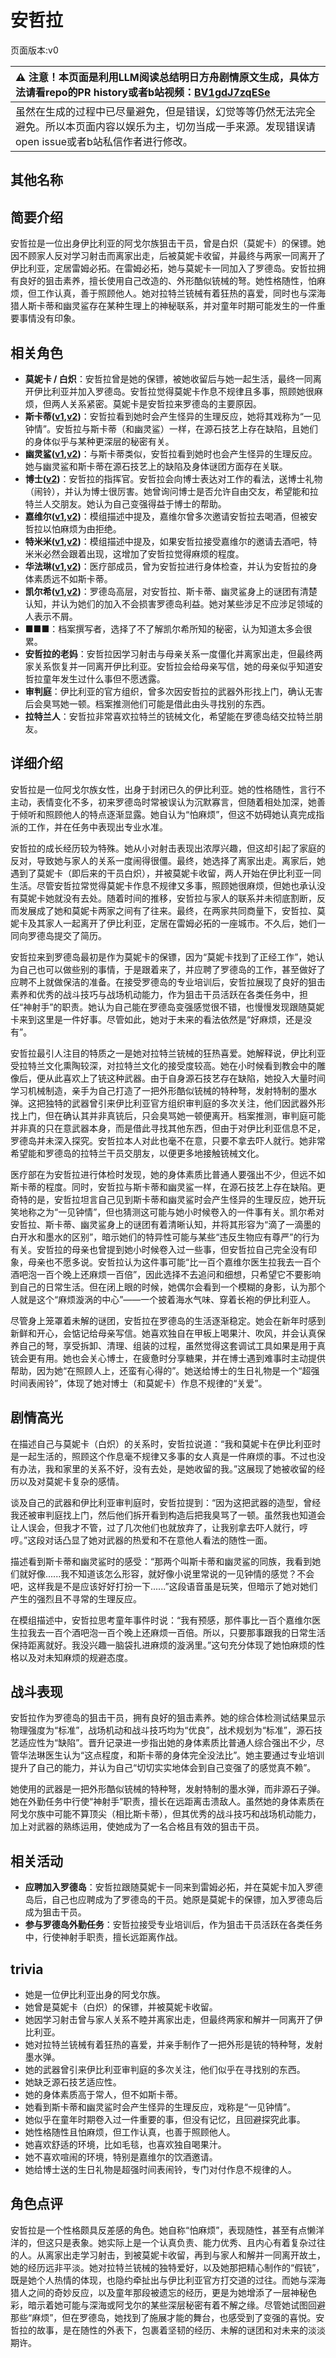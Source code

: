 # 安哲拉
页面版本:v0
 

| :warning: 注意！本页面是利用LLM阅读总结明日方舟剧情原文生成，具体方法请看repo的PR history或者b站视频：[BV1gdJ7zqESe](https://www.bilibili.com/video/BV1gdJ7zqESe/)         |
|:----------------------------|
| 虽然在生成的过程中已尽量避免，但是错误，幻觉等等仍然无法完全避免。所以本页面内容以娱乐为主，切勿当成一手来源。发现错误请open issue或者b站私信作者进行修改。|



## 其他名称

## 简要介绍
安哲拉是一位出身伊比利亚的阿戈尔族狙击干员，曾是白炽（莫妮卡）的保镖。她因不顾家人反对学习射击而离家出走，后被莫妮卡收留，并最终与两家一同离开了伊比利亚，定居雷姆必拓。在雷姆必拓，她与莫妮卡一同加入了罗德岛。安哲拉拥有良好的狙击素养，擅长使用自己改造的、外形酷似铳械的弩。她性格随性，怕麻烦，但工作认真，善于照顾他人。她对拉特兰铳械有着狂热的喜爱，同时也与深海猎人斯卡蒂和幽灵鲨存在某种生理上的神秘联系，并对童年时期可能发生的一件重要事情没有印象。
## 相关角色
-   **莫妮卡 / 白炽**：安哲拉曾是她的保镖，被她收留后与她一起生活，最终一同离开伊比利亚并加入罗德岛。安哲拉觉得莫妮卡作息不规律且多事，照顾她很麻烦，但两人关系紧密。莫妮卡是安哲拉来罗德岛的主要原因。
-   **斯卡蒂([v1](char_263_skadi.md),[v2](../char_v3/char_263_skadi.md))**：安哲拉看到她时会产生怪异的生理反应，她将其戏称为“一见钟情”。安哲拉与斯卡蒂（和幽灵鲨）一样，在源石技艺上存在缺陷，且她们的身体似乎与某种更深层的秘密有关。
-   **幽灵鲨([v1](char_143_ghost.md),[v2](../char_v3/char_143_ghost.md))**：与斯卡蒂类似，安哲拉看到她时也会产生怪异的生理反应。她与幽灵鲨和斯卡蒂在源石技艺上的缺陷及身体谜团方面存在关联。
-   **博士([v2](../char_v3/extended_char_bo_shi.md))**：安哲拉的指挥官。安哲拉会向博士表达对工作的看法，送博士礼物（闹铃），并认为博士很厉害。她曾询问博士是否允许自由交友，希望能和拉特兰人交朋友。她认为自己变强得益于博士的帮助。
-   **嘉维尔([v1](char_187_ccheal.md),[v2](../char_v3/char_187_ccheal.md))**：模组描述中提及，嘉维尔曾多次邀请安哲拉去喝酒，但被安哲拉以怕麻烦为由拒绝。
-   **特米米([v1](char_411_tomimi.md),[v2](../char_v3/char_411_tomimi.md))**：模组描述中提及，如果安哲拉接受嘉维尔的邀请去酒吧，特米米必然会跟着出现，这增加了安哲拉觉得麻烦的程度。
-   **华法琳([v1](char_171_bldsk.md),[v2](../char_v3/char_171_bldsk.md))**：医疗部成员，曾为安哲拉进行身体检查，并认为安哲拉的身体素质远不如斯卡蒂。
-   **凯尔希([v1](char_003_kalts.md),[v2](../char_v3/char_003_kalts.md))**：罗德岛高层，对安哲拉、斯卡蒂、幽灵鲨身上的谜团有清楚认知，并认为她们的加入不会损害罗德岛利益。她对某些涉足不应涉足领域的人表示不屑。
-   **■■■**：档案撰写者，选择了不了解凯尔希所知的秘密，认为知道太多会很累。
-   **安哲拉的老妈**：安哲拉因学习射击与母亲关系一度僵化并离家出走，但最终两家关系恢复并一同离开伊比利亚。安哲拉会给母亲写信，她的母亲似乎知道安哲拉童年发生过什么事但不愿透露。
-   **审判庭**：伊比利亚的官方组织，曾多次因安哲拉的武器外形找上门，确认无害后会臭骂她一顿。档案推测他们可能是借此由头寻找别的东西。
-   **拉特兰人**：安哲拉非常喜欢拉特兰的铳械文化，希望能在罗德岛结交拉特兰朋友。
## 详细介绍
安哲拉是一位阿戈尔族女性，出身于封闭已久的伊比利亚。她的性格随性，言行不主动，表情变化不多，初来罗德岛时常被误认为沉默寡言，但随着相处加深，她善于倾听和照顾他人的特点逐渐显露。她自认为“怕麻烦”，但这不妨碍她认真完成指派的工作，并在任务中表现出专业水准。

安哲拉的成长经历较为特殊。她从小对射击表现出浓厚兴趣，但这却引起了家庭的反对，导致她与家人的关系一度闹得很僵。最终，她选择了离家出走。离家后，她遇到了莫妮卡（即后来的干员白炽），并被莫妮卡收留，两人开始在伊比利亚一同生活。尽管安哲拉常觉得莫妮卡作息不规律又多事，照顾她很麻烦，但她也承认没有莫妮卡她就没有去处。随着时间的推移，安哲拉与家人的联系并未彻底割断，反而发展成了她和莫妮卡两家之间有了往来。最终，在两家共同商量下，安哲拉、莫妮卡及其家人一起离开了伊比利亚，定居在雷姆必拓的一座城市。不久后，她们一同向罗德岛提交了简历。

安哲拉来到罗德岛最初是作为莫妮卡的保镖，因为“莫妮卡找到了正经工作”，她认为自己也可以做些别的事情，于是跟着来了，并应聘了罗德岛的工作，甚至做好了应聘不上就做保洁的准备。在接受罗德岛的专业培训后，安哲拉展现了良好的狙击素养和优秀的战斗技巧与战场机动能力，作为狙击干员活跃在各类任务中，担任“神射手”的职责。她认为自己能在罗德岛变强感觉很不错，也慢慢发现跟随莫妮卡来到这里是一件好事。尽管如此，她对于未来的看法依然是“好麻烦，还是没有”。

安哲拉最引人注目的特质之一是她对拉特兰铳械的狂热喜爱。她解释说，伊比利亚受拉特兰文化熏陶较深，对拉特兰文化的接受度较高。她在小时候看到教会中的雕像后，便从此喜欢上了铳这种武器。由于自身源石技艺存在缺陷，她投入大量时间学习机械制造，亲手为自己打造了一把外形酷似铳械的特种弩，发射特制的墨水弹。这把独特的武器曾引来伊比利亚官方组织审判庭的多次关注，他们因武器外形找上门，但在确认其并非真铳后，只会臭骂她一顿便离开。档案推测，审判庭可能并非真的只在意武器本身，而是借此寻找其他东西，但由于对伊比利亚信息不足，罗德岛并未深入探究。安哲拉本人对此也毫不在意，只要不拿去吓人就行。她非常希望能和罗德岛的拉特兰干员交朋友，以便更多地接触铳械文化。

医疗部在为安哲拉进行体检时发现，她的身体素质比普通人要强出不少，但远不如斯卡蒂的程度。同时，安哲拉与斯卡蒂和幽灵鲨一样，在源石技艺上存在缺陷。更奇特的是，安哲拉坦言自己见到斯卡蒂和幽灵鲨时会产生怪异的生理反应，她开玩笑地称之为“一见钟情”，但也猜测这可能与她小时候卷入的一件事有关。凯尔希对安哲拉、斯卡蒂、幽灵鲨身上的谜团有着清晰认知，并将其形容为“滴了一滴墨的白开水和墨水的区别”，暗示她们的特异性可能与某些“违反生物应有尊严”的行为有关。安哲拉的母亲也曾提到她小时候卷入过一些事，但安哲拉自己完全没有印象，母亲也不愿多说。安哲拉认为这件事可能“比一百个嘉维尔医生拉我去一百个酒吧泡一百个晚上还麻烦一百倍”，因此选择不去追问和细想，只希望它不要影响到自己的日常生活。但在闭上眼的时候，她偶尔会看到一个模糊的身影，认为那个人就是这个“麻烦漩涡的中心”——一个披着海水气味、穿着长袍的伊比利亚人。

尽管身上笼罩着未解的谜团，安哲拉在罗德岛的生活逐渐稳定。她会在新年时感到新鲜和开心，会惦记给母亲写信。她喜欢独自在甲板上喝果汁、吹风，并会认真保养自己的弩，享受拆卸、清理、组装的过程，虽然觉得这套调试工具如果是用于真铳会更有用。她也会关心博士，在疲惫时分享糖果，并在博士遇到难事时主动提供帮助，因为她“在照顾人上，还蛮有心得的”。她送给博士的生日礼物是一个“超强时间表闹铃”，体现了她对博士（和莫妮卡）作息不规律的“关爱”。
## 剧情高光
在描述自己与莫妮卡（白炽）的关系时，安哲拉说道：“我和莫妮卡在伊比利亚时是一起生活的，照顾这个作息毫不规律又多事的女人真是一件麻烦的事。不过也没有办法，我和家里的关系不好，没有去处，是她收留的我。”这展现了她被收留的经历以及对莫妮卡复杂的感情。

谈及自己的武器和伊比利亚审判庭时，安哲拉提到：“因为这把武器的造型，曾经我还被审判庭找上门，然后他们拆开看到构造后把我臭骂了一顿。虽然我也知道会让人误会，但我才不管，过了几次他们也就放弃了，让我别拿去吓人就行，哼哼。”这段对话凸显了她对武器的热爱和不在意他人看法的随性一面。

描述看到斯卡蒂和幽灵鲨时的感受：“那两个叫斯卡蒂和幽灵鲨的同族，我看到她们就好像......我不知道该怎么形容，就好像小说里常说的一见钟情的感觉？不会吧，这样我是不是应该好好打扮一下......”这段语音虽是玩笑，但暗示了她对她们产生的强烈且不寻常的生理反应。

在模组描述中，安哲拉思考童年事件时说：“我有预感，那件事比一百个嘉维尔医生拉我去一百个酒吧泡一百个晚上还麻烦一百倍。所以，只要那事跟我的日常生活保持距离就好。我没兴趣一脑袋扎进麻烦的漩涡里。”这句充分体现了她怕麻烦的性格以及对未知麻烦的规避态度。
## 战斗表现
安哲拉作为罗德岛的狙击干员，拥有良好的狙击素养。她的综合体检测试结果显示物理强度为“标准”，战场机动和战斗技巧均为“优良”，战术规划为“标准”，源石技艺适应性为“缺陷”。晋升记录进一步指出她的身体素质比普通人综合强出不少，尽管华法琳医生认为“这点程度，和斯卡蒂的身体完全没法比”。她主要通过专业培训提升了自己的能力，并认为自己“切切实实地体会到自己变强了的感觉真不赖”。

她使用的武器是一把外形酷似铳械的特种弩，发射特制的墨水弹，而非源石子弹。她在外勤任务中行使“神射手”职责，擅长在远距离击溃敌人。虽然她的身体素质在阿戈尔族中可能不算顶尖（相比斯卡蒂），但其优秀的战斗技巧和战场机动能力，加上对武器的熟练运用，使她成为了一名合格且有效的狙击干员。
## 相关活动
-   **应聘加入罗德岛**：安哲拉跟随莫妮卡一同来到雷姆必拓，并在莫妮卡加入罗德岛后，自己也应聘成为了罗德岛的干员。她原是莫妮卡的保镖，加入罗德岛后成为狙击干员。
-   **参与罗德岛外勤任务**：安哲拉接受专业培训后，作为狙击干员活跃在各类任务中，行使神射手职责，擅长远距离作战。
## trivia
*   她是一位伊比利亚出身的阿戈尔族。
*   她曾是莫妮卡（白炽）的保镖，并被莫妮卡收留。
*   她因学习射击曾与家人关系不睦并离家出走，但最终两家和解并一同离开了伊比利亚。
*   她对拉特兰铳械有着狂热的喜爱，并亲手制作了一把外形是铳的特种弩，发射墨水弹。
*   她的武器曾引来伊比利亚审判庭的多次关注，他们似乎在寻找别的东西。
*   她缺乏源石技艺适应性。
*   她的身体素质高于常人，但不如斯卡蒂。
*   她看到斯卡蒂和幽灵鲨时会产生怪异的生理反应，戏称是“一见钟情”。
*   她似乎在童年时期卷入过一件重要的事，但没有记忆，且回避探究此事。
*   她性格随性且怕麻烦，但工作认真，也善于照顾他人。
*   她喜欢舒适的环境，比如毛毯，也喜欢独自喝果汁。
*   她不喜欢喧闹的环境，特别是嘉维尔的饮酒邀请。
*   她给博士送的生日礼物是超强时间表闹铃，专门对付作息不规律的人。
## 角色点评
安哲拉是一个性格颇具反差感的角色。她自称“怕麻烦”，表现随性，甚至有点懒洋洋的，但这只是表象。她实际上是一个认真负责、能力优秀、且内心有着复杂过往的人。从离家出走学习射击，到被莫妮卡收留，再到与家人和解并一同离开故土，她的经历远非平淡。她对拉特兰铳械的独特爱好，以及她那把精心制作的“假铳”，既是她个人热情的体现，也隐约牵扯出与伊比利亚官方打交道的过往。而她与深海猎人之间的奇妙反应，以及童年那段被遗忘的经历，更是为她增添了一层神秘色彩，暗示着她可能与深海或阿戈尔的某些深层秘密有着不解之缘。尽管她试图回避那些“麻烦”，但在罗德岛，她找到了施展才能的舞台，也感受到了变强的喜悦。安哲拉的故事，是在随性的外表下，包裹着坚韧的经历、未解的谜团和对未来的淡淡期许。